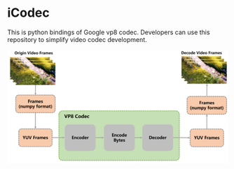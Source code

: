 # iCodec
This is python bindings of Google vp8 codec. Developers can use this repository to simplify video codec development.

![image](./ref/framework/framework.png)
